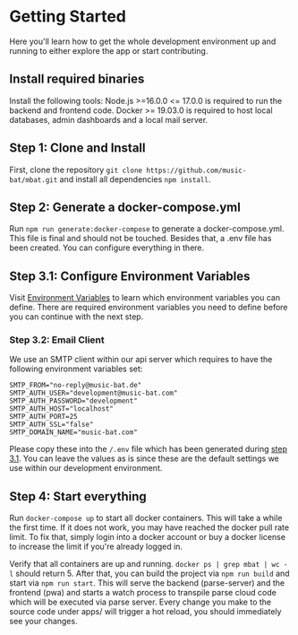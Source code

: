 # Getting Started
Here you'll learn how to get the whole development environment up and running to either explore the app or start contributing.

## Install required binaries
Install the following tools:
Node.js >=16.0.0 <= 17.0.0 is required to run the backend and frontend code. 
Docker >= 19.03.0 is required to host local databases, admin dashboards and a local mail server.

## Step 1: Clone and Install
First, clone the repository `git clone https://github.com/music-bat/mbat.git` and install all dependencies `npm install`.

## Step 2:  Generate a docker-compose.yml
Run `npm run generate:docker-compose` to generate a docker-compose.yml. This file is final and should not be touched.
Besides that, a .env file has been created. You can configure everything in there.

## Step 3.1:  Configure Environment Variables
Visit [Environment Variables](docs/ENVIRONMENT_VARIABLES.md) to learn which environment variables you can define.
There are required environment variables you need to define before you can continue with the next step.

### Step 3.2: Email Client
We use an SMTP client within our api server which requires to have the following environment variables set:
```dotenv
SMTP_FROM="no-reply@music-bat.de"
SMTP_AUTH_USER="development@music-bat.com"
SMTP_AUTH_PASSWORD="development"
SMTP_AUTH_HOST="localhost"
SMTP_AUTH_PORT=25
SMTP_AUTH_SSL="false"
SMTP_DOMAIN_NAME="music-bat.com"
```
Please copy these into the `/.env` file which has been generated during [step 3.1](step-3.2:-email-client). You can leave the values as is since these are the default settings we use within our development environment.

## Step 4:  Start everything
Run `docker-compose up` to start all docker containers. This will take a while the first time. If it does not work, you may have reached the docker pull rate limit. To fix that, simply login into a docker account or buy a docker license to increase the limit if you're already logged in.

Verify that all containers are up and running. `docker ps | grep mbat | wc -l` should return 5.
After that, you can build the project via `npm run build` and start via `npm run start`. This will serve the backend (parse-server) and the frontend (pwa) and starts a watch process to transpile parse cloud code which will be executed via parse server.
Every change you make to the source code under apps/ will trigger a hot reload, you should immediately see your changes.
